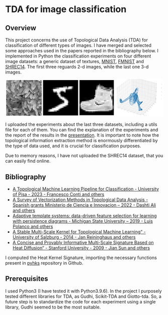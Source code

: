 # TDA for image classification

## Overview

This project concerns the use of Topological Data Analysis (TDA) for classification of different types of images. I have merged and selected some approaches used in the papers reported in the bibliography below.
I implemented in Python the classification experiments on four different image datasets: a generic dataset of textures, [MNIST](Code/MNIST), [FMNIST](Code/FMNIST) and [SHREC14](Code/SHREC14). The first three reguards 2-d images, while the last one 3-d images.

![](Extra_files/image1_TDA.png)

I uploaded the experiments about the last three datasets, including a utils file for each of them. You can find the explanation of the experiments and the report of the results in the [presentation](Presentation). It is important to note how the topological information extraction method is enormously differentiated by the type of data used, and it is crucial for classification purposes. 

Due to memory reasons, I have not uploaded the SHREC14 dataset, that you can easily find online.


## Bibliography

- [A Topological Machine Learning Pipeline for Classification - University of Pisa - 2023 - Francesco Conti and others](https://arxiv.org/abs/2309.15276)
- [A Survey of Vectorization Methods in Topological Data Analysis - Spanish grants Ministerio de Ciencia e Innovacion – 2022 - Dashti Ali and others](https://arxiv.org/abs/2212.09703)
- [Adaptive template systems: data-driven feature selection for learning with persistence diagrams - Michigan State University – 2019 - Luis Polanco and others](https://arxiv.org/abs/1910.06741)
- [A Stable Multi-Scale Kernel for Topological Machine Learning“ - University of Salzburg - 2014 - Jan Reininghaus and others](https://arxiv.org/abs/1412.6821)
- [A Concise and Provably Informative Multi-Scale Signature Based on Heat Diffusion“ - Stanford University - 2009 - Jian Sun and others](https://www.lix.polytechnique.fr/~maks/papers/hks.pdf)

I computed the Heat Kernel Signature, importing the necessary functions present in [pyhks](https://github.com/ctralie/pyhks) repository in Github.
 
## Prerequisites

I used Python3 (I have tested it with Python3.9.6). In the project I purposely tested different libraries for TDA, as Gudhi, Scikit-TDA and Giotto-tda. So, a future step is to standardize the code for each experiment using a single library, Gudhi seemed to be the most suitable. 
